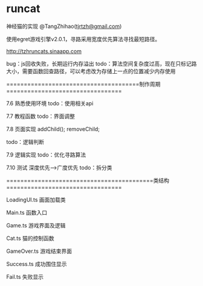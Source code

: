 # runcat
神经猫的实现
@TangZhihao(tjrtzh@gmail.com)

使用egret游戏引擎v2.0.1，寻路采用宽度优先算法寻找最短路径。

http://tzhruncats.sinaapp.com


bug：js回收失败，长期运行内存溢出
todo：算法空间复杂度过高，现在只标记路大小，需要函数回查路径，可以考虑改为存储上一点的位置减少内存使用

======================================制作周期=================================

7.6 熟悉使用环境
todo：使用相关api

7.7 教程函数
todo：界面调整

7.8 页面实现
addChild();
removeChild;

todo：逻辑判断

7.9 逻辑实现
todo：优化寻路算法

7.10 测试
深度优先-->广度优先
todo：拆分类


==========================================类结构=================================

LoadingUI.ts
画面加载类

Main.ts
函数入口

Game.ts
游戏界面及逻辑

Cat.ts
猫的控制函数

GameOver.ts
游戏结束界面

Success.ts
成功围住显示

Fail.ts
失败显示
